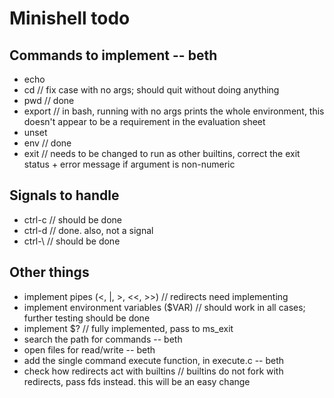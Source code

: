 
# Minishell todo

## Commands to implement -- beth

- echo
- cd // fix case with no args; should quit without doing anything
- pwd // done
- export // in bash, running with no args prints the whole environment, this doesn't appear to be a requirement in the evaluation sheet
- unset
- env // done
- exit // needs to be changed to run as other builtins, correct the exit status + error message if argument is non-numeric

## Signals to handle

- ctrl-c // should be done
- ctrl-d // done. also, not a signal
- ctrl-\ // should be done

## Other things

- implement pipes (<, |, >, <<, >>) // redirects need implementing
- implement environment variables ($VAR) // should work in all cases; further testing should be done
- implement $? // fully implemented, pass to ms_exit
- search the path for commands -- beth
- open files for read/write -- beth
- add the single command execute function, in execute.c -- beth
- check how redirects act with builtins // builtins do not fork with redirects, pass fds instead. this will be an easy change
